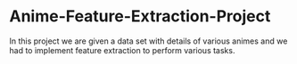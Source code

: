 # Anime-Feature-Extraction-Project
 In this project we are given a data set with details of various animes and we had to implement feature extraction to perform various tasks.
